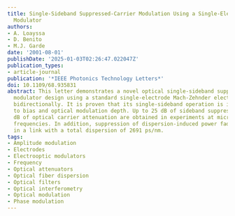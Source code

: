 ```yaml
---
title: Single-Sideband Suppressed-Carrier Modulation Using a Single-Electrode Electrooptic
  Modulator
authors:
- A. Loayssa
- D. Benito
- M.J. Garde
date: '2001-08-01'
publishDate: '2025-01-03T02:26:47.022047Z'
publication_types:
- article-journal
publication: '*IEEE Photonics Technology Letters*'
doi: 10.1109/68.935831
abstract: This letter demonstrates a novel optical single-sideband suppressed-carrier
  modulator design using a standard single-electrode Mach-Zehnder electrooptic modulator
  bidirectionally. It is proven that its single-sideband operation is insensitive
  to bias and optical modulation depth. Up to 25 dB of sideband suppression and 14
  dB of optical carrier attenuation are obtained in experiments at microwave modulation
  frequencies. In addition, suppression of dispersion-induced power fading is demonstrated
  in a link with a total dispersion of 2691 ps/nm.
tags:
- Amplitude modulation
- Electrodes
- Electrooptic modulators
- Frequency
- Optical attenuators
- Optical fiber dispersion
- Optical filters
- Optical interferometry
- Optical modulation
- Phase modulation
---
```

